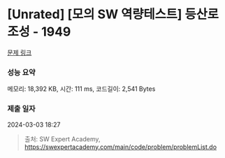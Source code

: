 # [Unrated] [모의 SW 역량테스트] 등산로 조성 - 1949 

[문제 링크](https://swexpertacademy.com/main/code/problem/problemDetail.do?contestProbId=AV5PoOKKAPIDFAUq) 

### 성능 요약

메모리: 18,392 KB, 시간: 111 ms, 코드길이: 2,541 Bytes

### 제출 일자

2024-03-03 18:27



> 출처: SW Expert Academy, https://swexpertacademy.com/main/code/problem/problemList.do